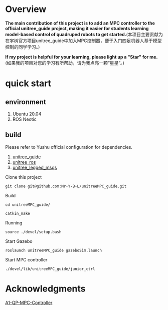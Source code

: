 # Overview
**The main contribution of this project is to add an MPC controller to the official unitree_guide project, making it easier for students learning model-based control of quadruped robots to get started.**(本项目主要贡献为在宇树官方项目unitree_guide中加入MPC控制器，便于入门四足机器人基于模型控制的同学学习。)

**If my project is helpful for your learning, please light up a "Star" for me.**(如果我的项目对您的学习有所帮助，请为我点亮一颗“星星”。)
# quick start

## environment

1. Ubuntu 20.04
2. ROS Neotic

## build
Please refer to Yushu official configuration for dependencies.
1. [unitree_guide](https://github.com/unitreerobotics/unitree_guide)<br>
2. [unitree_ros](https://github.com/unitreerobotics/unitree_ros)<br>
3. [unitree_legged_msgs](https://github.com/unitreerobotics/unitree_ros_to_real)

Clone this project
```
git clone git@github.com:Mr-Y-B-L/unitreeMPC_guide.git
```
Build
```
cd unitreeMPC_guide/
```
```
catkin_make
```
Running
```
source ./devel/setup.bash
```
Start Gazebo
```
roslaunch unitreeMPC_guide gazeboSim.launch
```
Start MPC controller
```
./devel/lib/unitreeMPC_guide/junior_ctrl
```
# Acknowledgments

[A1-QP-MPC-Controller](https://github.com/ShuoYangRobotics/A1-QP-MPC-Controller)
